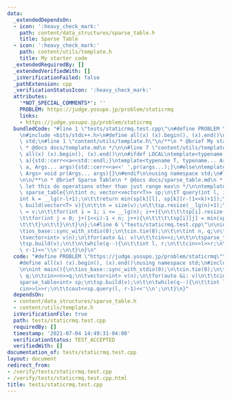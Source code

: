 ```yaml
---
data:
  _extendedDependsOn:
  - icon: ':heavy_check_mark:'
    path: content/data_structures/sparse_table.h
    title: Sparse Table
  - icon: ':heavy_check_mark:'
    path: content/utils/template.h
    title: My starter code
  _extendedRequiredBy: []
  _extendedVerifiedWith: []
  _isVerificationFailed: false
  _pathExtension: cpp
  _verificationStatusIcon: ':heavy_check_mark:'
  attributes:
    '*NOT_SPECIAL_COMMENTS*': ''
    PROBLEM: https://judge.yosupo.jp/problem/staticrmq
    links:
    - https://judge.yosupo.jp/problem/staticrmq
  bundledCode: "#line 1 \"tests/staticrmq.test.cpp\"\n#define PROBLEM \"https://judge.yosupo.jp/problem/staticrmq\"\
    \n#include <bits/stdc++.h>\n#define all(x) (x).begin(), (x).end()\nusing namespace\
    \ std;\n#line 1 \"content/utils/template.h\"\n/**\n * @brief My starter code\n\
    \ * @docs docs/template.md\n */\n\n#line 7 \"content/utils/template.h\"\n#define\
    \ all(x) (x).begin(), (x).end()\n\n#ifdef LOCAL\ntemplate<typename T> void pr(T\
    \ a){std::cerr<<a<<std::endl;}\ntemplate<typename T, typename... Args> void pr(T\
    \ a, Args... args){std::cerr<<a<<' ',pr(args...);}\n#else\ntemplate<typename...\
    \ Args> void pr(Args... args){}\n#endif\n\nusing namespace std;\n#line 3 \"content/data_structures/sparse_table.h\"\
    \n\n/**\n * @brief Sparse Table\n * @docs docs/sparse_table.md\n * @info todo:\
    \ let this do operations other than just range max\n */\n\ntemplate<class T> struct\
    \ sparse_table{\n\tint n; vector<vector<T>> sp;\n\tT query(int l, int r){\n\t\t\
    int k = __lg(r-l+1);\n\t\treturn min(sp[k][l], sp[k][r-(1<<k)+1]);\n\t}\n\tvoid\
    \ build(vector<T> v){\n\t\tn = size(v);\n\t\tsp.resize(__lg(n)+1);\n\t\tsp[0]\
    \ = v;\n\t\tfor(int i = 1; i <= __lg(n); i++){\n\t\t\tsp[i].resize(n, -1);\n\t\
    \t\tfor(int j = 0; j+(1<<i)-1 < n; j++){\n\t\t\t\tsp[i][j] = min(sp[i-1][j], sp[i-1][j+(1<<(i-1))]);\n\
    \t\t\t}\n\t\t}\n\t}\n};\n#line 6 \"tests/staticrmq.test.cpp\"\n\nint main(){\n\
    \tios_base::sync_with_stdio(0);\n\tcin.tie(0);\n\t\n\tint n, q;\n\tcin>>n>>q;\n\
    \tvector<int> v(n);\n\tfor(auto &i: v)\n\t\tcin>>i;\n\t\n\tsparse_table<int> sp;\n\
    \tsp.build(v);\n\t\n\twhile(q--){\n\t\tint l, r;\n\t\tcin>>l>>r;\n\t\tcout<<sp.query(l,\
    \ r-1)<<'\\n';\n\t}\n}\n"
  code: "#define PROBLEM \"https://judge.yosupo.jp/problem/staticrmq\"\n#include <bits/stdc++.h>\n\
    #define all(x) (x).begin(), (x).end()\nusing namespace std;\n#include \"../content/data_structures/sparse_table.h\"\
    \n\nint main(){\n\tios_base::sync_with_stdio(0);\n\tcin.tie(0);\n\t\n\tint n,\
    \ q;\n\tcin>>n>>q;\n\tvector<int> v(n);\n\tfor(auto &i: v)\n\t\tcin>>i;\n\t\n\t\
    sparse_table<int> sp;\n\tsp.build(v);\n\t\n\twhile(q--){\n\t\tint l, r;\n\t\t\
    cin>>l>>r;\n\t\tcout<<sp.query(l, r-1)<<'\\n';\n\t}\n}"
  dependsOn:
  - content/data_structures/sparse_table.h
  - content/utils/template.h
  isVerificationFile: true
  path: tests/staticrmq.test.cpp
  requiredBy: []
  timestamp: '2021-07-04 14:49:31-04:00'
  verificationStatus: TEST_ACCEPTED
  verifiedWith: []
documentation_of: tests/staticrmq.test.cpp
layout: document
redirect_from:
- /verify/tests/staticrmq.test.cpp
- /verify/tests/staticrmq.test.cpp.html
title: tests/staticrmq.test.cpp
---
```

